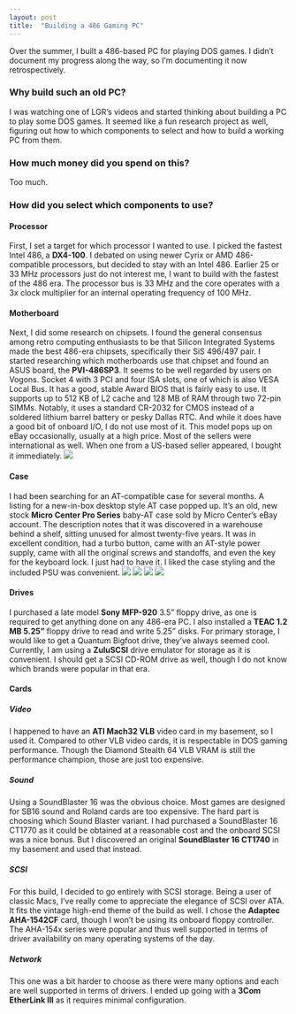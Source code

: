 ```yaml
---
layout: post
title:  "Building a 486 Gaming PC"
---
```

Over the summer, I built a 486-based PC for playing DOS games. I didn’t document my progress along the way, so I’m documenting it now retrospectively.
### Why build such an old PC?
I was watching one of LGR’s videos and started thinking about building a PC to play some DOS games. It seemed like a fun research project as well, figuring out how to which components to select and how to build a working PC from them.
### How much money did you spend on this?
Too much.
### How did you select which components to use?
#### Processor
First, I set a target for which processor I wanted to use. I picked the fastest Intel 486, a **DX4-100**. I debated on using newer Cyrix or AMD 486-compatible processors, but decided to stay with an Intel 486. Earlier 25 or 33 MHz processors just do not interest me, I want to build with the fastest of the 486 era. The processor bus is 33 MHz and the core operates with a 3x clock multiplier for an internal operating frequency of 100 MHz.

#### Motherboard
Next, I did some research on chipsets. I found the general consensus among retro computing enthusiasts to be that Silicon Integrated Systems made the best 486-era chipsets, specifically their SiS 496/497 pair. I started researching which motherboards use that chipset and found an ASUS board, the **PVI-486SP3**. It seems to be well regarded by users on Vogons. Socket 4 with 3 PCI and four ISA slots, one of which is also VESA Local Bus. It has a good, stable Award BIOS that is fairly easy to use. It supports up to 512 KB of L2 cache and 128 MB of RAM through two 72-pin SIMMs. Notably, it uses a standard CR-2032 for CMOS instead of a soldered lithium barrel battery or pesky Dallas RTC. And while it does have a good bit of onboard I/O, I do not use most of it. This model pops up on eBay occasionally, usually at a high price. Most of the sellers were international as well. When one from a US-based seller appeared, I bought it immediately.
![][image-1]

#### Case
I had been searching for an AT-compatible case for several months. A listing for a new-in-box desktop style AT case popped up. It’s an old, new stock **Micro Center Pro Series** baby-AT case sold by Micro Center’s eBay account. The description notes that it was discovered in a warehouse behind a shelf, sitting unused for almost twenty-five years. It was in excellent condition, had a turbo button, came with an AT-style power supply, came with all the original screws and standoffs, and even the key for the keyboard lock. I just had to have it. I liked the case styling and the included PSU was convenient.
![][image-2]
![][image-3]
![][image-4]
![][image-5]

#### Drives
I purchased a late model **Sony MFP-920** 3.5” floppy drive, as one is required to get anything done on any 486-era PC. I also installed a **TEAC 1.2 MB 5.25”** floppy drive to read and write 5.25” disks. For primary storage, I would like to get a Quantum Bigfoot drive, they’ve always seemed cool. Currently, I am using a **ZuluSCSI** drive emulator for storage as it is convenient. I should get a SCSI CD-ROM drive as well, though I do not know which brands were popular in that era.

#### Cards
##### Video
I happened to have an **ATI Mach32 VLB** video card in my basement, so I used it. Compared to other VLB video cards, it is respectable in DOS gaming performance. Though the Diamond Stealth 64 VLB VRAM is still the performance champion, those are just too expensive.
##### Sound
Using a SoundBlaster 16 was the obvious choice. Most games are designed for SB16 sound and Roland cards are too expensive. The hard part is choosing which Sound Blaster variant. I had purchased a SoundBlaster 16 CT1770 as it could be obtained at a reasonable cost and the onboard SCSI was a nice bonus. But I discovered an original **SoundBlaster 16 CT1740** in my basement and used that instead.
##### SCSI
For this build, I decided to go entirely with SCSI storage. Being a user of classic Macs, I’ve really come to appreciate the elegance of SCSI over ATA. It fits the vintage high-end theme of the build as well. I chose the **Adaptec AHA-1542CF** card, though I won’t be using its onboard floppy controller. The AHA-154x series were popular and thus well supported in terms of driver availability on many operating systems of the day.
##### Network
This one was a bit harder to choose as there were many options and each are well supported in terms of drivers. I ended up going with a **3Com EtherLink III** as it requires minimal configuration.

[image-1]:	/assets/images/486-gaming-pc/motherboard.jpeg
[image-2]:	/assets/images/486-gaming-pc/case-front.jpeg
[image-3]:	/assets/images/486-gaming-pc/case-back.jpeg
[image-4]:	/assets/images/486-gaming-pc/case-inside.jpeg
[image-5]:	/assets/images/486-gaming-pc/case-accessories.jpeg